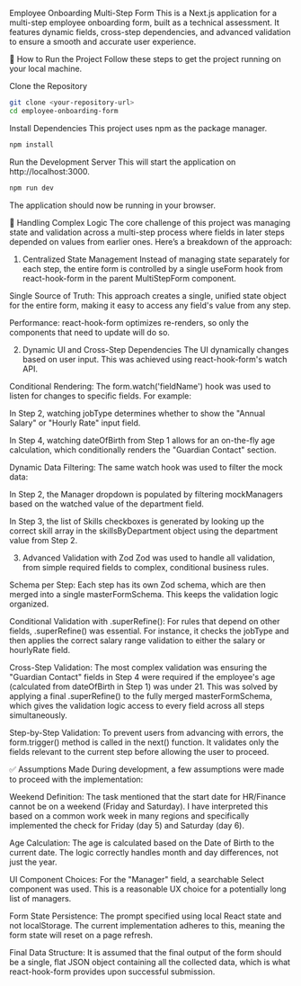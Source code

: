 Employee Onboarding Multi-Step Form
This is a Next.js application for a multi-step employee onboarding form, built as a technical assessment. It features dynamic fields, cross-step dependencies, and advanced validation to ensure a smooth and accurate user experience.

🚀 How to Run the Project
Follow these steps to get the project running on your local machine.

Clone the Repository

```bash
git clone <your-repository-url>
cd employee-onboarding-form
```
Install Dependencies
This project uses npm as the package manager.

```bash
npm install
```
Run the Development Server
This will start the application on http://localhost:3000.

```bash
npm run dev
```
The application should now be running in your browser.

🧠 Handling Complex Logic
The core challenge of this project was managing state and validation across a multi-step process where fields in later steps depended on values from earlier ones. Here’s a breakdown of the approach:

1. Centralized State Management
Instead of managing state separately for each step, the entire form is controlled by a single useForm hook from react-hook-form in the parent MultiStepForm component.

Single Source of Truth: This approach creates a single, unified state object for the entire form, making it easy to access any field's value from any step.

Performance: react-hook-form optimizes re-renders, so only the components that need to update will do so.

2. Dynamic UI and Cross-Step Dependencies
The UI dynamically changes based on user input. This was achieved using react-hook-form's watch API.

Conditional Rendering: The form.watch('fieldName') hook was used to listen for changes to specific fields. For example:

In Step 2, watching jobType determines whether to show the "Annual Salary" or "Hourly Rate" input field.

In Step 4, watching dateOfBirth from Step 1 allows for an on-the-fly age calculation, which conditionally renders the "Guardian Contact" section.

Dynamic Data Filtering: The same watch hook was used to filter the mock data:

In Step 2, the Manager dropdown is populated by filtering mockManagers based on the watched value of the department field.

In Step 3, the list of Skills checkboxes is generated by looking up the correct skill array in the skillsByDepartment object using the department value from Step 2.

3. Advanced Validation with Zod
Zod was used to handle all validation, from simple required fields to complex, conditional business rules.

Schema per Step: Each step has its own Zod schema, which are then merged into a single masterFormSchema. This keeps the validation logic organized.

Conditional Validation with .superRefine(): For rules that depend on other fields, .superRefine() was essential. For instance, it checks the jobType and then applies the correct salary range validation to either the salary or hourlyRate field.

Cross-Step Validation: The most complex validation was ensuring the "Guardian Contact" fields in Step 4 were required if the employee's age (calculated from dateOfBirth in Step 1) was under 21. This was solved by applying a final .superRefine() to the fully merged masterFormSchema, which gives the validation logic access to every field across all steps simultaneously.

Step-by-Step Validation: To prevent users from advancing with errors, the form.trigger() method is called in the next() function. It validates only the fields relevant to the current step before allowing the user to proceed.

✅ Assumptions Made
During development, a few assumptions were made to proceed with the implementation:

Weekend Definition: The task mentioned that the start date for HR/Finance cannot be on a weekend (Friday and Saturday). I have interpreted this based on a common work week in many regions and specifically implemented the check for Friday (day 5) and Saturday (day 6).

Age Calculation: The age is calculated based on the Date of Birth to the current date. The logic correctly handles month and day differences, not just the year.

UI Component Choices: For the "Manager" field, a searchable Select component was used. This is a reasonable UX choice for a potentially long list of managers.

Form State Persistence: The prompt specified using local React state and not localStorage. The current implementation adheres to this, meaning the form state will reset on a page refresh.

Final Data Structure: It is assumed that the final output of the form should be a single, flat JSON object containing all the collected data, which is what react-hook-form provides upon successful submission.
